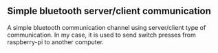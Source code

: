 ## Simple bluetooth server/client communication

A simple bluetooth communication channel using server/client type of communication. In my case, it is used to send switch presses from raspberry-pi to another computer. 
